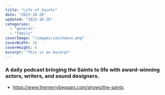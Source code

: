 ```yaml
---
title: "Life of Saints"
date: "2023-10-26"
updated: "2023-10-26"
categories:
  - "general"
  - "family"
coverImage: "/images/zacchaeus.png"
coverWidth: 16
coverHeight: 6
excerpt: "This is an excerpt"
---
```

### A daily podcast bringing the Saints to life with award-winning actors, writers, and sound designers.
* https://www.themerrybeggars.com/shows/the-saints

